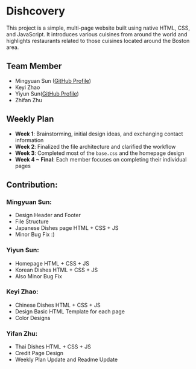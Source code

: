 # Dishcovery

This project is a simple, multi-page website built using native HTML, CSS, and JavaScript. It introduces various cuisines from around the world and highlights restaurants related to those cuisines located around the Boston area.

## Team Member

- Mingyuan Sun ([GitHub Profile](https://github.com/triticumWheat))
- Keyi Zhao
- Yiyun Sun([GitHub Profile](https://github.com/MikeTheMichaelS))
- Zhifan Zhu

## Weekly Plan

- **Week 1**: Brainstorming, initial design ideas, and exchanging contact information
- **Week 2**: Finalized the file architecture and clarified the workflow
- **Week 3**: Completed most of the `base.css` and the homepage design
- **Week 4 ~ Final**: Each member focuses on completing their individual pages

## Contribution:
### Mingyuan Sun:
- Design Header and Footer
- File Structure
- Japanese Dishes page HTML + CSS + JS 
- Minor Bug Fix :)
### Yiyun Sun:
- Homepage HTML + CSS + JS
- Korean Dishes HTML + CSS + JS
- Also Minor Bug Fix
### Keyi Zhao:
- Chinese Dishes HTML + CSS + JS
- Design Basic HTML Template for each page
- Color Designs
### Yifan Zhu:
- Thai Dishes HTML + CSS + JS
- Credit Page Design
- Weekly Plan Update and Readme Update
